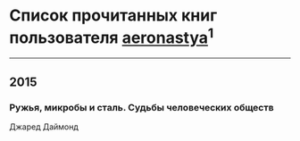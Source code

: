 # Список прочитанных книг пользователя [aeronastya](https://plus.google.com/u/0/100226218602431439446/)<sup>1</sup>
---

## 2015

### Ружья, микробы и сталь. Судьбы человеческих обществ
Джаред Даймонд



